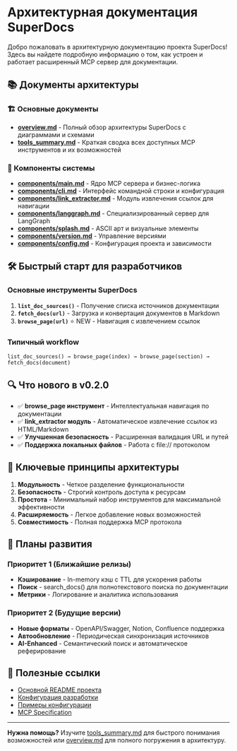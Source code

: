 # Архитектурная документация SuperDocs

Добро пожаловать в архитектурную документацию проекта SuperDocs! Здесь вы найдете подробную информацию о том, как устроен и работает расширенный MCP сервер для документации.

## 📚 Документы архитектуры

### 🏗️ Основные документы
- **[overview.md](overview.md)** - Полный обзор архитектуры SuperDocs с диаграммами и схемами
- **[tools_summary.md](tools_summary.md)** - Краткая сводка всех доступных MCP инструментов и их возможностей

### 🔧 Компоненты системы
- **[components/main.md](components/main.md)** - Ядро MCP сервера и бизнес-логика
- **[components/cli.md](components/cli.md)** - Интерфейс командной строки и конфигурация
- **[components/link_extractor.md](components/link_extractor.md)** - Модуль извлечения ссылок для навигации
- **[components/langgraph.md](components/langgraph.md)** - Специализированный сервер для LangGraph
- **[components/splash.md](components/splash.md)** - ASCII арт и визуальные элементы
- **[components/version.md](components/version.md)** - Управление версиями
- **[components/config.md](components/config.md)** - Конфигурация проекта и зависимости

## 🛠️ Быстрый старт для разработчиков

### Основные инструменты SuperDocs
1. **`list_doc_sources()`** - Получение списка источников документации
2. **`fetch_docs(url)`** - Загрузка и конвертация документов в Markdown
3. **`browse_page(url)`** ⭐ NEW - Навигация с извлечением ссылок

### Типичный workflow
```
list_doc_sources() → browse_page(index) → browse_page(section) → fetch_docs(document)
```

## 🔍 Что нового в v0.2.0

- ✅ **browse_page инструмент** - Интеллектуальная навигация по документации
- ✅ **link_extractor модуль** - Автоматическое извлечение ссылок из HTML/Markdown
- ✅ **Улучшенная безопасность** - Расширенная валидация URL и путей
- ✅ **Поддержка локальных файлов** - Работа с file:// протоколом

## 🎯 Ключевые принципы архитектуры

1. **Модульность** - Четкое разделение функциональности
2. **Безопасность** - Строгий контроль доступа к ресурсам  
3. **Простота** - Минимальный набор инструментов для максимальной эффективности
4. **Расширяемость** - Легкое добавление новых возможностей
5. **Совместимость** - Полная поддержка MCP протокола

## 🚀 Планы развития

### Приоритет 1 (Ближайшие релизы)
- **Кэширование** - In-memory кэш с TTL для ускорения работы
- **Поиск** - search_docs() для полнотекстового поиска по документации
- **Метрики** - Логирование и аналитика использования

### Приоритет 2 (Будущие версии) 
- **Новые форматы** - OpenAPI/Swagger, Notion, Confluence поддержка
- **Автообновление** - Периодическая синхронизация источников
- **AI-Enhanced** - Семантический поиск и автоматическое реферирование

## 🔗 Полезные ссылки

- [Основной README проекта](../../README.md)
- [Конфигурация разработки](../../pyproject.toml)
- [Примеры конфигурации](../../sample_config.yaml)
- [MCP Specification](https://spec.modelcontextprotocol.io/)

---

**Нужна помощь?** Изучите [tools_summary.md](tools_summary.md) для быстрого понимания возможностей или [overview.md](overview.md) для полного погружения в архитектуру. 